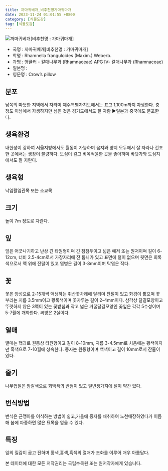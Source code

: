 ```yaml
---
title: 까마귀베개_비추천명가마귀마개
date: 2023-11-24 01:01:55 +0800
category: [식물도감]
tag: [식물도감]
---
```




![까마귀베개[비추천명 : 가마귀마개]](/fileUpload/plants/basic/Rhamnaceae/Rhamnella/17532/17532_2020_3_th2.JPG)
- 국명 : 까마귀베개[비추천명 : 가마귀마개]
- 학명 : Rhamnella franguloides (Maxim.) Weberb.
- 과명 : 앵글러 - 갈매나무과 (Rhamnaceae) APG Ⅳ- 갈매나무과 (Rhamnaceae)
- 일본명 : 
- 영문명 : Crow’s pillow


## 분포
남쪽의 따뜻한 지역에서 자라며 제주특별자치도에서는 표고 1,100m까지 자생한다. 충청도 이남에서 자생하지만 심은 것은 경기도에서도 잘 자람▶일본과 중국에도 분포한다.
## 생육환경
내한성이 강하여 서울지방에서도 월동이 가능하며 음지와 양지 모두에서 잘 자라나 건조한 곳에서는 생장이 불량하다. 토심이 깊고 비옥적윤한 곳을 좋아하며 바닷가와 도심지에서도 잘 자란다.
## 생육형
낙엽활엽관목 또는 소교목
## 크기
높이 7m 정도로 자란다.
## 잎
잎은 어긋나기하고 난상 긴 타원형이며 긴 점첨두이고 넓은 예저 또는 원저이며 길이 6-12cm, 너비 2.5-4cm로서 가장자리에 잔 톱니가 있고 표면에 털이 없으며 뒷면은 회록색으로서 맥 위에 잔털이 있고 엽병은 길이 3-8mm이며 탁엽은 작다.
## 꽃
꽃은 양성으로 2-15개씩 액생하는 취산꽃차례에 달리며 잔털이 있고 화경이 짧으며 꽃부리는 지름 3.5mm이고 황록색이며 꽃자루는 길이 2-4mm이다. 삼각상 달걀모양이고 뚜렷하지 않은 3맥이 있는 꽃받침과 작고 넓은 거꿀달걀모양인 꽃잎은 각각 5수성이며 5-7월에 개화한다. 씨방은 2실이다.
## 열매
열매는 핵과로 원통상 타원형이고 길이 8-10mm, 지름 3-4.5mm로 처음에는 황색이지만 흑색으로 7-10월에 성숙한다. 종자는 원통형이며 백색이고 길이 10mm로서 잔줄이 있다.
## 줄기
나무껍질은 암갈색으로 회백색의 반점이 있고 일년생가지에 털이 약간 있다.
## 번식방법
번식은 근맹아를 이식하는 방법이 쉽고,가을에 종자를 채취하여 노천매장하였다가 이듬해 봄에 파종하면 많은 묘목을 얻을 수 있다.
## 특징
잎의 질감이 곱고 진하며 황색,홍색,흑색의 열매가 조화를 이루어 매우 아름답다.






본 데이터에 대한 모든 저작권리는 국립수목원 또는 원저작자에게 있습니다.
